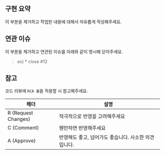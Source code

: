 ## 구현 요약

이 부분을 제거하고 작업한 내용에 대해서 자유롭게 작성해주세요.

## 연관 이슈

이 부분을 제거하고 연관된 이슈를 아래와 같이 명시해 닫아주세요.

> ex) * close #12

## 참고

코드 리뷰에 `RCA 룰`을 적용할 시 참고해주세요.

| 헤더                  | 설명                             |
|---------------------|--------------------------------|
| R (Request Changes) | 적극적으로 반영을 고려해주세요               |
| C (Comment)         | 웬만하면 반영해주세요                    |
| A (Approve)         | 반영해도 좋고, 넘어가도 좋습니다. 사소한 의견입니다. |
